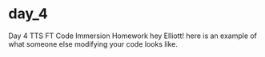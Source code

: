 # day_4
Day 4 TTS FT Code Immersion Homework
hey Elliott! here is an example of what someone else modifying your code looks like.
